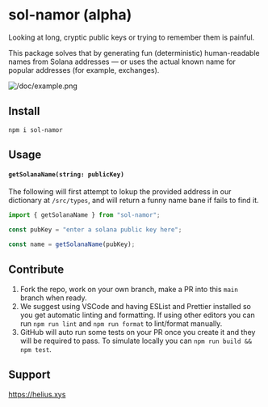 # sol-namor (alpha)

Looking at long, cryptic public keys or trying to remember them is painful.

This package solves that by generating fun (deterministic) human-readable names from Solana addresses — or uses the actual known name for popular addresses (for example, exchanges).

![/doc/example.png]()

## Install

`npm i sol-namor`

## Usage

#### `getSolanaName(string: publicKey)`

The following will first attempt to lokup the provided address in our dictionary at `/src/types`, and will return a funny name bane if fails to find it.

```js
import { getSolanaName } from "sol-namor";

const pubKey = "enter a solana public key here";

const name = getSolanaName(pubKey);
```

## Contribute

1. Fork the repo, work on your own branch, make a PR into this `main` branch when ready.
2. We suggest using VSCode and having ESList and Prettier installed so you get automatic linting and formatting. If using other editors you can run `npm run lint` and `npm run format` to lint/format manually.
3. GitHub will auto run some tests on your PR once you create it and they will be required to pass. To simulate locally you can `npm run build && npm test`.

## Support

https://helius.xys
